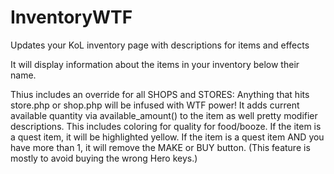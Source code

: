 # InventoryWTF
Updates your KoL inventory page with descriptions for items and effects

It will display information about the items in your inventory below their name.

Thius includes an override for all SHOPS and STORES:
Anything that hits store.php or shop.php will be infused with WTF power!
It adds current available quantity via available_amount() to the item as well pretty modifier descriptions. This includes coloring for quality for food/booze.
If the item is a quest item, it will be highlighted yellow. If the item is a quest item AND you have more than 1, it will remove the MAKE or BUY button.  (This feature is mostly to avoid buying the wrong Hero keys.)

